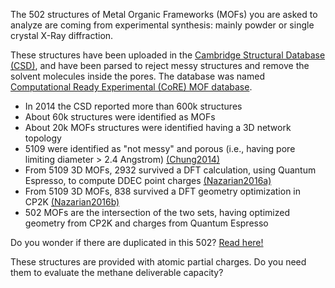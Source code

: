 The 502 structures of Metal Organic Frameworks (MOFs) you are asked to analyze
are coming from experimental synthesis: mainly powder or single crystal X-Ray diffraction.

These structures have been uploaded in the [Cambridge Structural Database (CSD)](https://www.ccdc.cam.ac.uk/),
and have been parsed to reject messy structures and remove the solvent molecules inside the pores.
The database was named [Computational Ready Experimental (CoRE) MOF database](http://gregchung.github.io/CoRE-MOFs/).

* In 2014 the CSD reported more than 600k structures
* About 60k structures were identified as MOFs
* About 20k MOFs structures were identified having a 3D network topology
* 5109 were identified as "not messy" and porous (i.e., having pore limiting diameter > 2.4 Angstrom)
[(Chung2014)](https://pubs.acs.org/doi/abs/10.1021/cm502594j)
* From 5109 3D MOFs, 2932 survived a DFT calculation, using Quantum Espresso, to compute DDEC point charges
[(Nazarian2016a)](https://pubs.acs.org/doi/abs/10.1021/acs.chemmater.5b03836)
* From 5109 3D MOFs, 838 survived a DFT geometry optimization in CP2K
[(Nazarian2016b)](https://pubs.acs.org/doi/abs/10.1021/acs.chemmater.6b04226)
* 502 MOFs are the intersection of the two sets,
having optimized geometry from CP2K and charges from Quantum Espresso

Do you wonder if there are duplicated in this 502? [Read here!](https://pubs.acs.org/doi/abs/10.1021/acs.cgd.7b01663)

These structures are provided with atomic partial charges.
Do you need them to evaluate the methane deliverable capacity?
